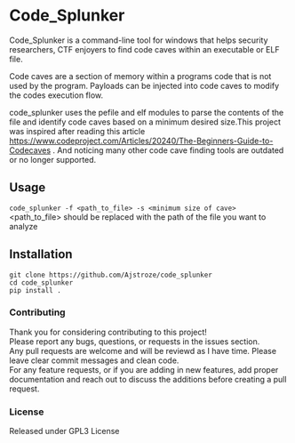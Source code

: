 # Code_Splunker
Code_Splunker is a command-line tool for windows that helps security researchers, CTF enjoyers to find code caves within an executable or ELF file.  

Code caves are a section of memory within a programs code that is not used by the program. Payloads can be injected into code caves to modify the codes execution flow.  

code_splunker uses the pefile and elf modules to parse the contents of the file and identify code caves based on a minimum desired size.This project was inspired after reading this article https://www.codeproject.com/Articles/20240/The-Beginners-Guide-to-Codecaves . And noticing many other code cave finding tools are outdated or no longer supported.  

## Usage
``` code_splunker -f <path_to_file> -s <minimum size of cave> ```  
<path_to_file> should be replaced with the path of the file you want to analyze  

## Installation
``` 
git clone https://github.com/Ajstroze/code_splunker  
cd code_splunker  
pip install .  
```

### Contributing
Thank you for considering contributing to this project!  
Please report any bugs, questions, or requests in the issues section.  
Any pull requests are welcome and will be reviewd as I have time. Please leave clear commit messages and clean code.  
For any feature requests, or if you are adding in new features, add proper documentation and reach out to discuss the additions before creating a pull request.
### License
Released under GPL3 License  
